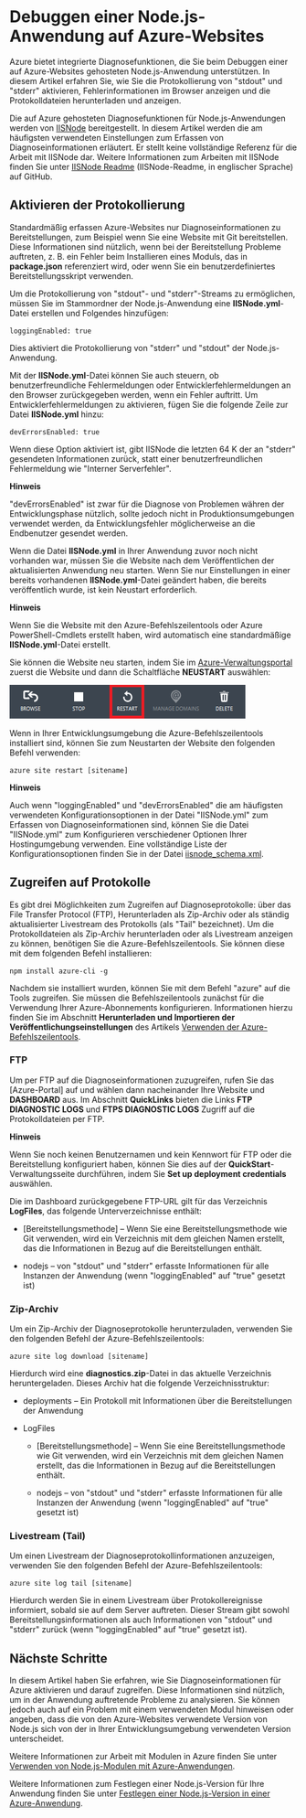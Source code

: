 <properties linkid="dev-nodejs-how-to-debug-website" urlDisplayName="Debug Websites (Node)" pageTitle="How to Debug Azure Websites in Node.js" metaKeywords="debug website azure, debugging azure, troubleshooting azure web site, troubleshoot azure website node" description="Learn how to debug an Azure website in Node.js." metaCanonical="" services="web-sites" documentationCenter="nodejs" title="How to debug a Node.js application in Azure Websites" authors="larryfr" solutions="" manager="paulettm" editor="mollybos" />

<tags ms.service="web-sites" ms.workload="web" ms.tgt_pltfrm="na" ms.devlang="nodejs" ms.topic="article" ms.date="09/17/2014" ms.author="larryfr"></tags>

# Debuggen einer Node.js-Anwendung auf Azure-Websites

Azure bietet integrierte Diagnosefunktionen, die Sie beim Debuggen einer auf Azure-Websites gehosteten Node.js-Anwendung unterstützen. In diesem Artikel erfahren Sie, wie Sie die Protokollierung von "stdout" und "stderr" aktivieren, Fehlerinformationen im Browser anzeigen und die Protokolldateien herunterladen und anzeigen.

Die auf Azure gehosteten Diagnosefunktionen für Node.js-Anwendungen werden von [IISNode][IISNode] bereitgestellt. In diesem Artikel werden die am häufigsten verwendeten Einstellungen zum Erfassen von Diagnoseinformationen erläutert. Er stellt keine vollständige Referenz für die Arbeit mit IISNode dar. Weitere Informationen zum Arbeiten mit IISNode finden Sie unter [IISNode Readme][IISNode Readme] (IISNode-Readme, in englischer Sprache) auf GitHub.

## <span id="enablelogging"></span></a>Aktivieren der Protokollierung

Standardmäßig erfassen Azure-Websites nur Diagnoseinformationen zu Bereitstellungen, zum Beispiel wenn Sie eine Website mit Git bereitstellen. Diese Informationen sind nützlich, wenn bei der Bereitstellung Probleme auftreten, z. B. ein Fehler beim Installieren eines Moduls, das in **package.json** referenziert wird, oder wenn Sie ein benutzerdefiniertes Bereitstellungsskript verwenden.

Um die Protokollierung von "stdout"- und "stderr"-Streams zu ermöglichen, müssen Sie im Stammordner der Node.js-Anwendung eine **IISNode.yml**-Datei erstellen und Folgendes hinzufügen:

    loggingEnabled: true

Dies aktiviert die Protokollierung von "stderr" und "stdout" der Node.js-Anwendung.

Mit der **IISNode.yml**-Datei können Sie auch steuern, ob benutzerfreundliche Fehlermeldungen oder Entwicklerfehlermeldungen an den Browser zurückgegeben werden, wenn ein Fehler auftritt. Um Entwicklerfehlermeldungen zu aktivieren, fügen Sie die folgende Zeile zur Datei **IISNode.yml** hinzu:

    devErrorsEnabled: true

Wenn diese Option aktiviert ist, gibt IISNode die letzten 64 K der an "stderr" gesendeten Informationen zurück, statt einer benutzerfreundlichen Fehlermeldung wie "Interner Serverfehler".

<div class="dev-callout">
<strong>Hinweis</strong>
<p>&quot;devErrorsEnabled&quot; ist zwar f&uuml;r die Diagnose von Problemen w&auml;hren der Entwicklungsphase n&uuml;tzlich, sollte jedoch nicht in Produktionsumgebungen verwendet werden, da Entwicklungsfehler m&ouml;glicherweise an die Endbenutzer gesendet werden.</p>
</div>

Wenn die Datei **IISNode.yml** in Ihrer Anwendung zuvor noch nicht vorhanden war, müssen Sie die Website nach dem Veröffentlichen der aktualisierten Anwendung neu starten. Wenn Sie nur Einstellungen in einer bereits vorhandenen **IISNode.yml**-Datei geändert haben, die bereits veröffentlich wurde, ist kein Neustart erforderlich.

<div class="dev-callout">
<strong>Hinweis</strong>
<p>Wenn Sie die Website mit den Azure-Befehlszeilentools oder Azure PowerShell-Cmdlets erstellt haben, wird automatisch eine standardm&auml;&szlig;ige <strong>IISNode.yml</strong>-Datei erstellt.</p>
</div>

Sie können die Website neu starten, indem Sie im [Azure-Verwaltungsportal][Azure-Verwaltungsportal] zuerst die Website und dann die Schaltfläche **NEUSTART** auswählen:

![Schaltfläche 'Neustart'][Schaltfläche 'Neustart']

Wenn in Ihrer Entwicklungsumgebung die Azure-Befehlszeilentools installiert sind, können Sie zum Neustarten der Website den folgenden Befehl verwenden:

    azure site restart [sitename]

<div class="dev-callout">
<strong>Hinweis</strong>
<p>Auch wenn &quot;loggingEnabled&quot; und &quot;devErrorsEnabled&quot; die am h&auml;ufigsten verwendeten Konfigurationsoptionen in der Datei &quot;IISNode.yml&quot; zum Erfassen von Diagnoseinformationen sind, k&ouml;nnen Sie die Datei &quot;IISNode.yml&quot; zum Konfigurieren verschiedener Optionen Ihrer Hostingumgebung verwenden. Eine vollst&auml;ndige Liste der Konfigurationsoptionen finden Sie in der Datei <a href="https://github.com/tjanczuk/iisnode/blob/master/src/config/iisnode_schema.xml">iisnode_schema.xml</a>.</p>
</div>

## <span id="viewlogs"></span></a>Zugreifen auf Protokolle

Es gibt drei Möglichkeiten zum Zugreifen auf Diagnoseprotokolle: über das File Transfer Protocol (FTP), Herunterladen als Zip-Archiv oder als ständig aktualisierter Livestream des Protokolls (als "Tail" bezeichnet). Um die Protokolldateien als Zip-Archiv herunterladen oder als Livestream anzeigen zu können, benötigen Sie die Azure-Befehlszeilentools. Sie können diese mit dem folgenden Befehl installieren:

    npm install azure-cli -g

Nachdem sie installiert wurden, können Sie mit dem Befehl "azure" auf die Tools zugreifen. Sie müssen die Befehlszeilentools zunächst für die Verwendung Ihrer Azure-Abonnements konfigurieren. Informationen hierzu finden Sie im Abschnitt **Herunterladen und Importieren der Veröffentlichungseinstellungen** des Artikels [Verwenden der Azure-Befehlszeilentools][Verwenden der Azure-Befehlszeilentools].

### FTP

Um per FTP auf die Diagnoseinformationen zuzugreifen, rufen Sie das [Azure-Portal] auf und wählen dann nacheinander Ihre Website und **DASHBOARD** aus. Im Abschnitt **QuickLinks** bieten die Links **FTP DIAGNOSTIC LOGS** und **FTPS DIAGNOSTIC LOGS** Zugriff auf die Protokolldateien per FTP.

<div class="dev-callout">
<strong>Hinweis</strong>
<p>Wenn Sie noch keinen Benutzernamen und kein Kennwort f&uuml;r FTP oder die Bereitstellung konfiguriert haben, k&ouml;nnen Sie dies auf der <strong>QuickStart</strong>-Verwaltungsseite durchf&uuml;hren, indem Sie <strong>Set up deployment credentials</strong> ausw&auml;hlen.</p>
</div>

Die im Dashboard zurückgegebene FTP-URL gilt für das Verzeichnis **LogFiles**, das folgende Unterverzeichnisse enthält:

-   [Bereitstellungsmethode] – Wenn Sie eine Bereitstellungsmethode wie Git verwenden, wird ein Verzeichnis mit dem gleichen Namen erstellt, das die Informationen in Bezug auf die Bereitstellungen enthält.

-   nodejs – von "stdout" und "stderr" erfasste Informationen für alle Instanzen der Anwendung (wenn "loggingEnabled" auf "true" gesetzt ist)

### Zip-Archiv

Um ein Zip-Archiv der Diagnoseprotokolle herunterzuladen, verwenden Sie den folgenden Befehl der Azure-Befehlszeilentools:

    azure site log download [sitename]

Hierdurch wird eine **diagnostics.zip**-Datei in das aktuelle Verzeichnis heruntergeladen. Dieses Archiv hat die folgende Verzeichnisstruktur:

-   deployments – Ein Protokoll mit Informationen über die Bereitstellungen der Anwendung

-   LogFiles

    -   [Bereitstellungsmethode] – Wenn Sie eine Bereitstellungsmethode wie Git verwenden, wird ein Verzeichnis mit dem gleichen Namen erstellt, das die Informationen in Bezug auf die Bereitstellungen enthält.

    -   nodejs – von "stdout" und "stderr" erfasste Informationen für alle Instanzen der Anwendung (wenn "loggingEnabled" auf "true" gesetzt ist)

### Livestream (Tail)

Um einen Livestream der Diagnoseprotokollinformationen anzuzeigen, verwenden Sie den folgenden Befehl der Azure-Befehlszeilentools:

    azure site log tail [sitename]

Hierdurch werden Sie in einem Livestream über Protokollereignisse informiert, sobald sie auf dem Server auftreten. Dieser Stream gibt sowohl Bereitstellungsinformationen als auch Informationen von "stdout" und "stderr" zurück (wenn "loggingEnabled" auf "true" gesetzt ist).

## <span id="nextsteps"></span></a>Nächste Schritte

In diesem Artikel haben Sie erfahren, wie Sie Diagnoseinformationen für Azure aktivieren und darauf zugreifen. Diese Informationen sind nützlich, um in der Anwendung auftretende Probleme zu analysieren. Sie können jedoch auch auf ein Problem mit einem verwendeten Modul hinweisen oder angeben, dass die von den Azure-Websites verwendete Version von Node.js sich von der in Ihrer Entwicklungsumgebung verwendeten Version unterscheidet.

Weitere Informationen zur Arbeit mit Modulen in Azure finden Sie unter [Verwenden von Node.js-Modulen mit Azure-Anwendungen][Verwenden von Node.js-Modulen mit Azure-Anwendungen].

Weitere Informationen zum Festlegen einer Node.js-Version für Ihre Anwendung finden Sie unter [Festlegen einer Node.js-Version in einer Azure-Anwendung][Festlegen einer Node.js-Version in einer Azure-Anwendung].

  [IISNode]: https://github.com/tjanczuk/iisnode
  [IISNode Readme]: https://github.com/tjanczuk/iisnode#readme
  [Azure-Verwaltungsportal]: https://manage.windowsazure.com/
  [Schaltfläche 'Neustart']: ./media/web-sites-nodejs-debug/restartbutton.png
  [iisnode\_schema.xml]: https://github.com/tjanczuk/iisnode/blob/master/src/config/iisnode_schema.xml
  [Verwenden der Azure-Befehlszeilentools]: /de-de/documentation/articles/xplat-cli/
  [Verwenden von Node.js-Modulen mit Azure-Anwendungen]: /de-de/documentation/articles/nodejs-use-node-modules-azure-apps/
  [Festlegen einer Node.js-Version in einer Azure-Anwendung]: /de-de/documentation/articles/nodejs-specify-node-version-azure-apps/
